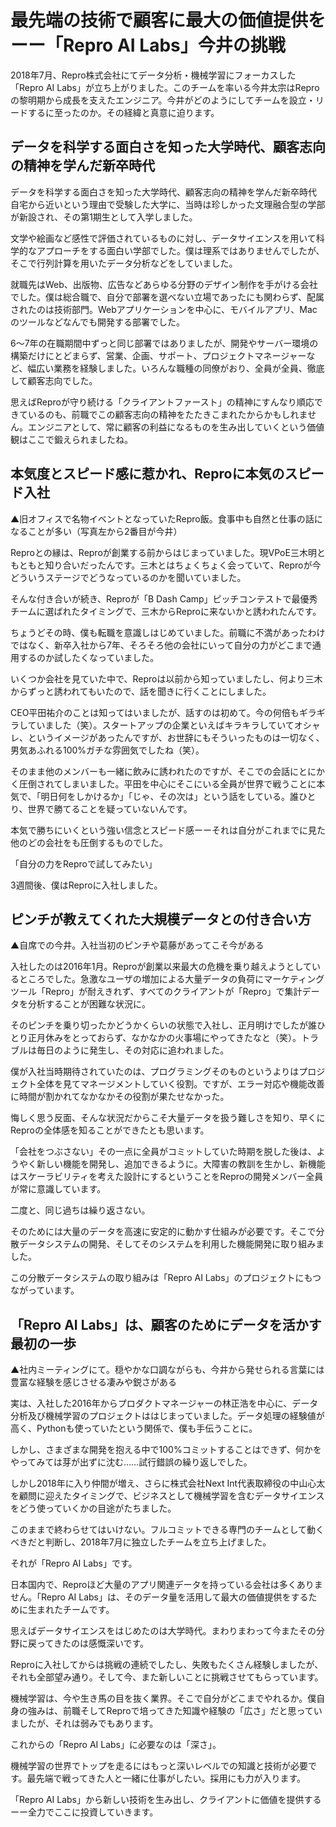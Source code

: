 # 最先端の技術で顧客に最大の価値提供をーー「Repro AI Labs」今井の挑戦

2018年7月、Repro株式会社にてデータ分析・機械学習にフォーカスした「Repro AI Labs」が立ち上がりました。このチームを率いる今井太宗はReproの黎明期から成長を支えたエンジニア。今井がどのようにしてチームを設立・リードするに至ったのか。その経緯と真意に迫ります。

## データを科学する面白さを知った大学時代、顧客志向の精神を学んだ新卒時代

データを科学する面白さを知った大学時代、顧客志向の精神を学んだ新卒時代
自宅から近いという理由で受験した大学に、当時は珍しかった文理融合型の学部が新設され、その第1期生として入学しました。

文学や絵画など感性で評価されているものに対し、データサイエンスを用いて科学的なアプローチをする面白い学部でした。僕は理系ではありませんでしたが、そこで行列計算を用いたデータ分析などをしていました。

就職先はWeb、出版物、広告などあらゆる分野のデザイン制作を手がける会社でした。僕は総合職で、自分で部署を選べない立場であったにも関わらず、配属されたのは技術部門。Webアプリケーションを中心に、モバイルアプリ、Macのツールなどなんでも開発する部署でした。

6～7年の在職期間中ずっと同じ部署ではありましたが、開発やサーバー環境の構築だけにとどまらず、営業、企画、サポート、プロジェクトマネージャーなど、幅広い業務を経験しました。いろんな職種の同僚がおり、全員が全員、徹底して顧客志向でした。

思えばReproが守り続ける「クライアントファースト」の精神にすんなり順応できているのも、前職でこの顧客志向の精神をたたきこまれたからかもしれません。エンジニアとして、常に顧客の利益になるものを生み出していくという価値観はここで鍛えられましたね。

## 本気度とスピード感に惹かれ、Reproに本気のスピード入社



▲旧オフィスで名物イベントとなっていたRepro飯。食事中も自然と仕事の話になることが多い（写真左から2番目が今井）

Reproとの縁は、Reproが創業する前からはじまっていました。現VPoE三木明ともともと知り合いだったんです。三木とはちょくちょく会っていて、Reproが今どういうステージでどうなっているのかを聞いていました。

そんな付き合いが続き、Reproが「B Dash Camp」ピッチコンテストで最優秀チームに選ばれたタイミングで、三木からReproに来ないかと誘われたんです。

ちょうどその時、僕も転職を意識しはじめていました。前職に不満があったわけではなく、新卒入社から7年、そろそろ他の会社にいって自分の力がどこまで通用するのか試したくなっていました。

いくつか会社を見ていた中で、Reproは以前から知っていましたし、何より三木からずっと誘われてもいたので、話を聞きに行くことにしました。

CEO平田祐介のことは知ってはいましたが、話すのは初めて。今の何倍もギラギラしていました（笑）。スタートアップの企業といえばキラキラしていてオシャレ、というイメージがあったんですが、お世辞にもそういったものは一切なく、男気あふれる100%ガチな雰囲気でしたね（笑）。

そのまま他のメンバーも一緒に飲みに誘われたのですが、そこでの会話にとにかく圧倒されてしまいました。平田を中心にそこにいる全員が世界で戦うことに本気で、「明日何をしかけるか」「じゃ、その次は」という話をしている。誰ひとり、世界で勝てることを疑っていないんです。

本気で勝ちにいくという強い信念とスピード感ーーそれは自分がこれまでに見た他のどの会社をも圧倒するものでした。

「自分の力をReproで試してみたい」

3週間後、僕はReproに入社しました。

## ピンチが教えてくれた大規模データとの付き合い方



▲自席での今井。入社当初のピンチや葛藤があってこそ今がある

入社したのは2016年1月。Reproが創業以来最大の危機を乗り越えようとしているところでした。急激なユーザの増加による大量データの負荷にマーケティングツール「Repro」が耐えきれず、すべてのクライアントが「Repro」で集計データを分析することが困難な状況に。

そのピンチを乗り切ったかどうかくらいの状態で入社し、正月明けでしたが誰ひとり正月休みをとっておらず、なかなかの火事場にやってきたなと（笑）。トラブルは毎日のように発生し、その対応に追われました。

僕が入社当時期待されていたのは、プログラミングそのものというよりはプロジェクト全体を見てマネージメントしていく役割。ですが、エラー対応や機能改善に時間が割かれてなかなかその役割が果たせなかった。

悔しく思う反面、そんな状況だからこそ大量データを扱う難しさを知り、早くにReproの全体感を知ることができたとも思います。

「会社をつぶさない」その一点に全員がコミットしていた時期を脱した後は、ようやく新しい機能を開発し、追加できるように。大障害の教訓を生かし、新機能はスケーラビリティを考えた設計にするということをReproの開発メンバー全員が常に意識しています。

二度と、同じ過ちは繰り返さない。

そのためには大量のデータを高速に安定的に動かす仕組みが必要です。そこで分散データシステムの開発、そしてそのシステムを利用した機能開発に取り組みました。

この分散データシステムの取り組みは「Repro AI Labs」のプロジェクトにもつながっています。

## 「Repro AI Labs」は、顧客のためにデータを活かす最初の一歩



▲社内ミーティングにて。穏やかな口調ながらも、今井から発せられる言葉には豊富な経験を感じさせる凄みや鋭さがある

実は、入社した2016年からプロダクトマネージャーの林正浩を中心に、データ分析及び機械学習のプロジェクトははじまっていました。データ処理の経験値が高く、Pythonも使っていたという関係で、僕も手伝うことに。

しかし、さまざまな開発を抱える中で100%コミットすることはできず、何かをやってみては芽が出ずに沈む……試行錯誤の繰り返しでした。

しかし2018年に入り仲間が増え、さらに株式会社Next Int代表取締役の中山心太を顧問に迎えたタイミングで、ビジネスとして機械学習を含むデータサイエンスをどう使っていくかの目途がたちました。

このままで終わらせてはいけない。フルコミットできる専門のチームとして動くべきだと判断し、2018年7月に独立したチームを立ち上げました。

それが「Repro AI Labs」です。

日本国内で、Reproほど大量のアプリ関連データを持っている会社は多くありません。「Repro AI Labs」は、そのデータ量を活用して最大の価値提供をするために生まれたチームです。

思えばデータサイエンスをはじめたのは大学時代。まわりまわって今またその分野に戻ってきたのは感慨深いです。

Reproに入社してからは挑戦の連続でしたし、失敗もたくさん経験しましたが、それも全部望み通り。そして今、また新しいことに挑戦させてもらっています。

機械学習は、今や生き馬の目を抜く業界。そこで自分がどこまでやれるか。僕自身の強みは、前職そしてReproで培ってきた知識や経験の「広さ」だと思っていましたが、それは弱みでもあります。

これからの「Repro AI Labs」に必要なのは「深さ」。

機械学習の世界でトップを走るにはもっと深いレベルでの知識と技術が必要です。最先端で戦ってきた人と一緒に仕事がしたい。採用にも力が入ります。

「Repro AI Labs」から新しい技術を生み出し、クライアントに価値を提供するーー全力でここに投資していきます。

